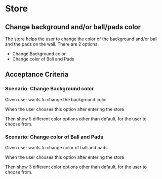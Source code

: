 # Store

## Change background and/or ball/pads color

The store helps the user to change the color of
the background and/or ball and the pads on the wall.
There are 2 options:

- Change Background color
- Change color of Ball and Pads

## Acceptance Criteria

### Scenario: Change Background color

  Given user wants to change the background color

  When the user chooses this option after entering
  the store

  Then show 5 different color options other than
  default, for the user to choose from.

### Scenario: Change color of Ball and Pads

  Given user wants to change color of ball and
  pads
  
  When the user chooses this option after entering
  the store
  
  Then show 3 different color options other than
  default, for the user to choose from.
